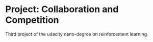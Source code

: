 # Project: Collaboration and Competition

Third project of the udacity nano-degree on reinforcement learning.